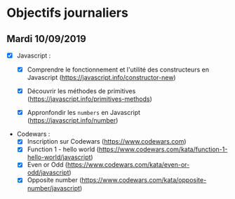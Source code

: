 # Objectifs journaliers

## Mardi 10/09/2019


* [x] Javascript :
  * [x] Comprendre le fonctionnement et l'utilité des constructeurs en Javascript (https://javascript.info/constructor-new)
  * [x] Découvrir les méthodes de primitives (https://javascript.info/primitives-methods)
  * [x] Appronfondir les `numbers` en Javascript (https://javascript.info/number)



* Codewars :
  * [x] Inscription sur Codewars (https://www.codewars.com)
  * [x] Function 1 - hello world (https://www.codewars.com/kata/function-1-hello-world/javascript)
  * [x] Even or Odd (https://www.codewars.com/kata/even-or-odd/javascript)
  * [x] Opposite number (https://www.codewars.com/kata/opposite-number/javascript)
